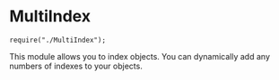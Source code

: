 # MultiIndex
`require("./MultiIndex");`

This module allows you to index objects. 
You can dynamically add any numbers of indexes to your objects.

